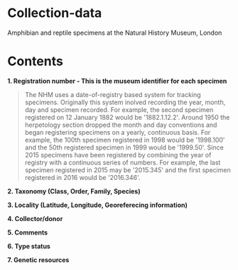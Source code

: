 # Collection-data
Amphibian and reptile specimens at the Natural History Museum, London

# Contents
**1. Registration number - This is the museum identifier for each specimen** 
>The NHM uses a date-of-registry based system for tracking specimens. Originally this system inolved recording the year, month, day and specimen recorded. For example, the second specimen registered on 12 January 1882 would be '1882.1.12.2'. Around 1950 the herpetology section dropped the month and day conventions and began registering specimens on a yearly, continuous basis. For example, the 100th specimen registered in 1998 would be '1998.100' and the 50th registered specimen in 1999 would be '1999.50'. Since 2015 specimens have been registered by combining the year of registry with a continuous series of numbers. For example, the last specimen registered in 2015 may be '2015.345' and the first specimen registered in 2016 would be '2016.346'.    

**2. Taxonomy (Class, Order, Family, Species)** 

**3. Locality (Latitude, Longitude, Georeferecing information)** 

**4. Collector/donor** 

**5. Comments**

**6. Type status**

**7. Genetic resources**

